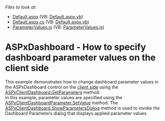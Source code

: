 <!-- default file list -->
*Files to look at*:

* [Default.aspx](./CS/ASPxDashboard_SetParameterValues/Default.aspx) (VB: [Default.aspx.vb](./VB/ASPxDashboard_SetParameterValues/Default.aspx.vb))
* [Default.aspx.cs](./CS/ASPxDashboard_SetParameterValues/Default.aspx.cs) (VB: [Default.aspx.vb](./VB/ASPxDashboard_SetParameterValues/Default.aspx.vb))
* [ParameterValues.js](./CS/ASPxDashboard_SetParameterValues/Scripts/ParameterValues.js) (VB: [ParameterValues.js](./VB/ASPxDashboard_SetParameterValues/Scripts/ParameterValues.js))
<!-- default file list end -->
# ASPxDashboard - How to specify dashboard parameter values on the client side


This example demonstrates how to change dashboard parameter values in the ASPxDashboard control on the <a href="https://documentation.devexpress.com/#Dashboard/CustomDocument116302">client side</a> using the <a href="https://documentation.devexpress.com/#Dashboard/DevExpressDashboardWebScriptsASPxClientDashboard_GetParameterstopic">ASPxClientDashboard.GetParameters</a> method.<br>In this example, parameter values are specified using the <a href="http://documentation.devexpress.com/#Dashboard/DevExpressDashboardWebScriptsASPxClientDashboardParameter_SetValuetopic">ASPxClientDashboardParameter.SetValue</a> method. The <a href="https://documentation.devexpress.com/#Dashboard/DevExpressDashboardWebScriptsASPxClientDashboard_ShowParametersDialogtopic">ASPxClientDashboard.ShowParametersDialog</a> method is used to invoke the Dashboard Parameters dialog that displays applied parameter values.

<br/>


